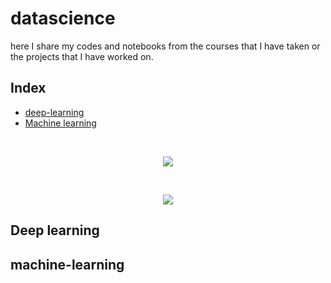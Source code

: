 # datascience
here I share my codes and notebooks from the courses that I have taken or the projects that I have worked on.

## Index

* [deep-learning](#deep-learning)
* [Machine learning](#machine-learning)


<br/>
<p align="center">
  <img src="http://i.imgur.com/ZhKXrKZ.png">
</p>
<br/>
<p align="center">
  <img src="http://i.imgur.com/ZhKXrKZ.png">
</p>

##  Deep learning

##  machine-learning
